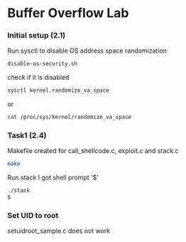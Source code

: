 # Buffer Overflow Lab

### Initial setup (2.1)

Run sysctl to disable OS address space randomization

```bash
disable-os-security.sh
```

check if it is disabled

```bash
sysctl kernel.randomize_va_space
```

or

```bash
cat /proc/sys/kernel/randomize_va_space
```
### Task1 (2.4)

Makefile created for call_shellcode.c, exploit.c and stack.c

```bash
make
```
Run stack I got shell prompt '$'

```bash
./stack
$
```

### Set UID to root
setuidroot_sample.c does not work
